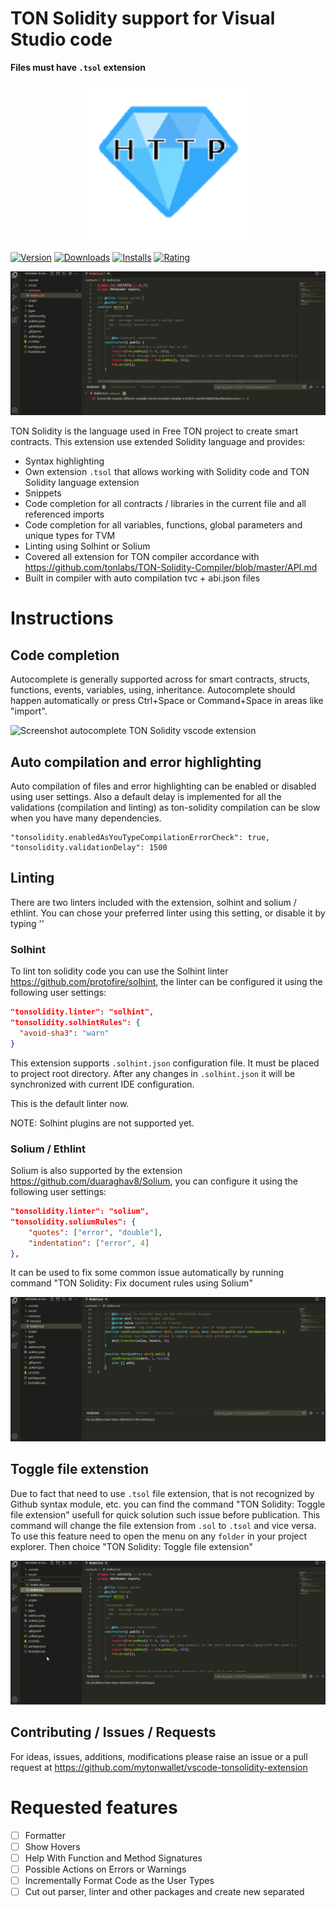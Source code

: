 # TON Solidity support for Visual Studio code

**Files must have `.tsol` extension**

<div align="center">
  <img src="./images/icon.png" title="TON Solidity vscode extension">
</div>

[![Version](https://vsmarketplacebadge.apphb.com/version/mytonwallet.ton-solidity-extension.svg)](https://marketplace.visualstudio.com/items?itemName=mytonwallet.ton-solidity-extension)  [![Downloads](https://vsmarketplacebadge.apphb.com/downloads/mytonwallet.ton-solidity-extension.svg)](https://marketplace.visualstudio.com/items?itemName=mytonwallet.ton-solidity-extension) [![Installs](https://vsmarketplacebadge.apphb.com/installs/mytonwallet.ton-solidity-extension.svg)](https://marketplace.visualstudio.com/items?itemName=mytonwallet.ton-solidity-extension) [![Rating](https://vsmarketplacebadge.apphb.com/rating-star/mytonwallet.solidity.svg)](https://marketplace.visualstudio.com/items?itemName=mytonwallet.ton-solidity-extension#review-details)

![Screenshot auto compilation TON Solidity vscode extension](images/auto_compilation.gif)

TON Solidity is the language used in Free TON project to create smart contracts.
This extension use extended Solidity language and provides: 

* Syntax highlighting
* Own extension `.tsol` that allows working with Solidity code and TON Solidity language extension
* Snippets
* Code completion for all contracts / libraries in the current file and all referenced imports
* Code completion for all variables, functions, global parameters and unique types for TVM
* Linting using Solhint or Solium
* Covered all extension for TON compiler accordance with https://github.com/tonlabs/TON-Solidity-Compiler/blob/master/API.md
* Built in compiler with auto compilation tvc + abi.json files

# Instructions

## Code completion

Autocomplete is generally supported across for smart contracts, structs, functions, events, variables, using, inheritance. Autocomplete should happen automatically or press Ctrl+Space or Command+Space in areas like "import".

![Screenshot autocomplete TON Solidity vscode extension](images/autocomple.gif)

## Auto compilation and error highlighting

Auto compilation of files and error highlighting can be enabled or disabled using user settings. Also a default delay is implemented for all the validations (compilation and linting) as ton-solidity compilation can be slow when you have many dependencies.

```
"tonsolidity.enabledAsYouTypeCompilationErrorCheck": true,
"tonsolidity.validationDelay": 1500
```

## Linting

There are two linters included with the extension, solhint and solium / ethlint. You can chose your preferred linter using this setting, or disable it by typing ''

### Solhint

To lint ton solidity code you can use the Solhint linter https://github.com/protofire/solhint, the linter can be configured it using the following user settings:

```json
"tonsolidity.linter": "solhint",
"tonsolidity.solhintRules": {
  "avoid-sha3": "warn"
}
```

This extension supports `.solhint.json` configuration file. It must be placed to project root 
directory. After any changes in `.solhint.json` it will be synchronized with current IDE 
configuration. 

This is the default linter now.

NOTE: Solhint plugins are not supported yet.

### Solium / Ethlint

Solium is also supported by the extension https://github.com/duaraghav8/Solium, you can configure it using the following user settings:

```json
"tonsolidity.linter": "solium",
"tonsolidity.soliumRules": {
    "quotes": ["error", "double"],
    "indentation": ["error", 4]
},
```

It can be used to fix some common issue automatically by running command "TON Solidity: Fix document rules using Solium"

![Screenshot toggle file extension TON Solidity vscode extension](images/autofix-solium.gif)

## Toggle file extenstion

Due to fact that need to use `.tsol` file extension, that is not recognized by Github syntax module, etc. you can find the command "TON Solidity: Toggle file extension" usefull for quick solution such issue before publication. This command will change the file extension from `.sol` to `.tsol` and vice versa.
To use this feature need to open the menu on any `folder` in your project explorer. Then choice "TON Solidity: Toggle file extension"

![Screenshot toggle file extension TON Solidity vscode extension](images/toggle-file-extension.gif)

## Contributing / Issues / Requests

For ideas, issues, additions, modifications please raise an issue or a pull request at https://github.com/mytonwallet/vscode-tonsolidity-extension

# Requested features

- [ ] Formatter
- [ ] Show Hovers
- [ ] Help With Function and Method Signatures
- [ ] Possible Actions on Errors or Warnings
- [ ] Incrementally Format Code as the User Types
- [ ] Cut out parser, linter and other packages and create new separated